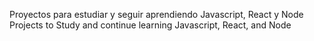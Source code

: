 Proyectos para estudiar y seguir aprendiendo Javascript, React y Node
Projects to Study and continue learning Javascript, React, and Node
